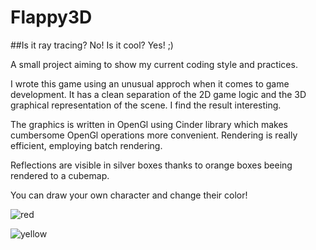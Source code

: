 # Flappy3D
##Is it ray tracing? No! Is it cool? Yes! ;)

A small project aiming to show my current coding style and practices.

I wrote this game using an unusual approch when it comes to game development. It has a clean separation of the 2D game logic and the 3D graphical representation of the scene.
I find the result interesting.

The graphics is written in OpenGl using Cinder library which makes cumbersome OpenGl operations more convenient. 
Rendering is really efficient, employing batch rendering.

Reflections are visible in silver boxes thanks to orange boxes beeing rendered to a cubemap.

You can draw your own character and change their color!

![red](https://github.com/michaladamcichy/Flappy3D/assets/33597927/971ac09e-a9f4-44f0-b543-3758e584c409)

![yellow](https://github.com/michaladamcichy/Flappy3D/assets/33597927/47ad0810-2c92-4ff8-a368-ee7b1a4a4eb0)

